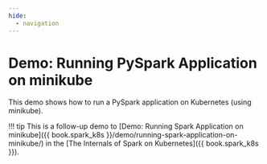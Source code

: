 ```yaml
---
hide:
  - navigation
---
```


# Demo: Running PySpark Application on minikube

This demo shows how to run a PySpark application on Kubernetes (using minikube).

!!! tip
    This is a follow-up demo to [Demo: Running Spark Application on minikube]({{ book.spark_k8s }}/demo/running-spark-application-on-minikube/) in the [The Internals of Spark on Kubernetes]({{ book.spark_k8s }}).
